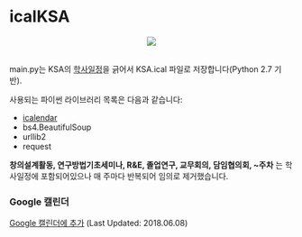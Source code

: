 # icalKSA
<div style="text-align:center"><img src ='github.com/3-24/icalKSA/google_calendar.PNG' /></div><br>

main.py는 KSA의 [학사일정](https://ksa.hs.kr/SchoolEvent/Index/135)을 긁어서 KSA.ical 파일로 저장합니다(Python 2.7 기반).

사용되는 파이썬 라이브러리 목록은 다음과 같습니다:

- [icalendar](https://icalendar.readthedocs.io/en/latest/index.html)
- bs4.BeautifulSoup
- urllib2
- request

**창의설계활동, 연구방법기초세미나, R&E, 졸업연구, 교무회의, 담임협의회, ~주차**
는 학사일정에 포함되어있으나 매 주마다 반복되어 임의로 제거했습니다.

### Google 캘린더

[Google 캘린더에 추가](https://calendar.google.com/calendar?cid=ZnI5bDcxMTBuY2xkZjhjYTZrZXBoczNnZ2dAZ3JvdXAuY2FsZW5kYXIuZ29vZ2xlLmNvbQ) (Last Updated: 2018.06.08)
